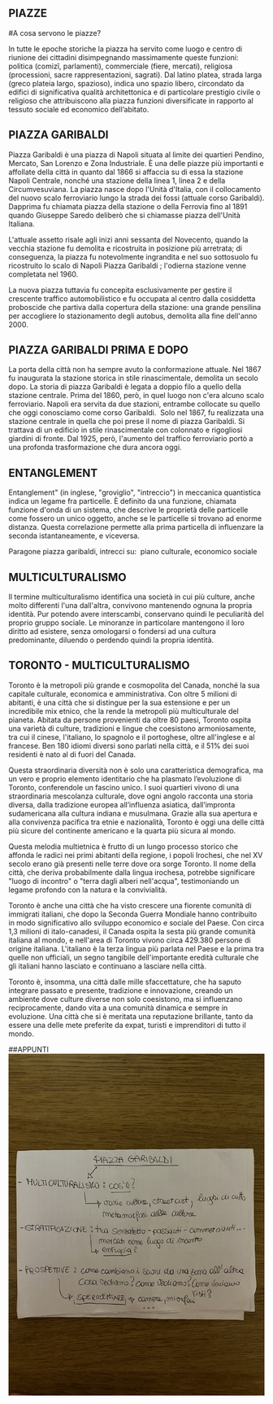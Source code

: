 ## PIAZZE
#A cosa servono le piazze?

In tutte le epoche storiche la piazza ha servito come luogo e centro di riunione dei cittadini disimpegnando massimamente queste funzioni: politica (comizî, parlamenti), commerciale (fiere, mercati), religiosa (processioni, sacre rappresentazioni, sagrati).
Dal latino platea, strada larga (greco plateia largo, spazioso), indica uno spazio libero, circondato da edifici di significativa qualità architettonica e di particolare prestigio civile o religioso che attribuiscono alla piazza funzioni diversificate in rapporto al tessuto sociale ed economico dell’abitato.


## PIAZZA GARIBALDI
Piazza Garibaldi è una piazza di Napoli situata al limite dei quartieri Pendino, Mercato, San Lorenzo e Zona Industriale.
È una delle piazze più importanti e affollate della città in quanto dal 1866 si affaccia su di essa la stazione Napoli Centrale, nonché una stazione della linea 1, linea 2 e della Circumvesuviana.
La piazza nasce dopo l'Unità d'Italia, con il collocamento del nuovo scalo ferroviario lungo la strada dei fossi (attuale corso Garibaldi). Dapprima fu chiamata piazza della stazione o della Ferrovia fino al 1891 quando Giuseppe Saredo deliberò che si chiamasse piazza dell'Unità Italiana.

L'attuale assetto risale agli inizi anni sessanta del Novecento, quando la vecchia stazione fu demolita e ricostruita in posizione più arretrata; di conseguenza, la piazza fu notevolmente ingrandita e nel suo sottosuolo fu ricostruito lo scalo di Napoli Piazza Garibaldi ; l'odierna stazione venne completata nel 1960.

La nuova piazza tuttavia fu concepita esclusivamente per gestire il crescente traffico automobilistico e fu occupata al centro dalla cosiddetta proboscide che partiva dalla copertura della stazione: una grande pensilina per accogliere lo stazionamento degli autobus, demolita alla fine dell'anno 2000.

## PIAZZA GARIBALDI PRIMA E DOPO
La porta della città non ha sempre avuto la conformazione attuale. Nel 1867 fu inaugurata la stazione storica in stile rinascimentale, demolita un secolo dopo.
La storia di piazza Garibaldi è legata a doppio filo a quello della stazione centrale. Prima del 1860, però, in quel luogo non c'era alcuno scalo ferroviario. Napoli era servita da due stazioni, entrambe collocate su quello che oggi conosciamo come corso Garibaldi. 
Solo nel 1867, fu realizzata una stazione centrale in quella che poi prese il nome di piazza Garibaldi. Si trattava di un edificio in stile rinascimentale con colonnato e rigogliosi giardini di fronte. Dal 1925, però, l'aumento del traffico ferroviario portò a una profonda trasformazione che dura ancora oggi. 

## ENTANGLEMENT
Entanglement" (in inglese, "groviglio", "intreccio") in meccanica quantistica indica un legame fra particelle. È definito da una funzione, chiamata funzione d'onda di un sistema, che descrive le proprietà delle particelle come fossero un unico oggetto, anche se le particelle si trovano ad enorme distanza. Questa correlazione permette alla prima particella di influenzare la seconda istantaneamente, e viceversa.

Paragone piazza garibaldi, intrecci su:  piano culturale, economico sociale

## MULTICULTURALISMO

Il termine multiculturalismo identifica una società in cui più culture, anche molto differenti l'una dall'altra, convivono mantenendo ognuna la propria identità. Pur potendo avere interscambi, conservano quindi le peculiarità del proprio gruppo sociale. Le minoranze in particolare mantengono il loro diritto ad esistere, senza omologarsi o fondersi ad una cultura predominante, diluendo o perdendo quindi la propria identità.

## TORONTO - MULTICULTURALISMO
Toronto è la metropoli più grande e cosmopolita del Canada, nonché la sua capitale culturale, economica e amministrativa. Con oltre 5 milioni di abitanti, è una città che si distingue per la sua estensione e per un incredibile mix etnico, che la rende la metropoli più multiculturale del pianeta. Abitata da persone provenienti da oltre 80 paesi, Toronto ospita una varietà di culture, tradizioni e lingue che coesistono armoniosamente, tra cui il cinese, l'italiano, lo spagnolo e il portoghese, oltre all'inglese e al francese. Ben 180 idiomi diversi sono parlati nella città, e il 51% dei suoi residenti è nato al di fuori del Canada.

Questa straordinaria diversità non è solo una caratteristica demografica, ma un vero e proprio elemento identitario che ha plasmato l’evoluzione di Toronto, conferendole un fascino unico. I suoi quartieri vivono di una straordinaria mescolanza culturale, dove ogni angolo racconta una storia diversa, dalla tradizione europea all’influenza asiatica, dall’impronta sudamericana alla cultura indiana e musulmana. Grazie alla sua apertura e alla convivenza pacifica tra etnie e nazionalità, Toronto è oggi una delle città più sicure del continente americano e la quarta più sicura al mondo.

Questa melodia multietnica è frutto di un lungo processo storico che affonda le radici nei primi abitanti della regione, i popoli Irochesi, che nel XV secolo erano già presenti nelle terre dove ora sorge Toronto. Il nome della città, che deriva probabilmente dalla lingua irochesa, potrebbe significare "luogo di incontro" o "terra dagli alberi nell'acqua", testimoniando un legame profondo con la natura e la convivialità.

Toronto è anche una città che ha visto crescere una fiorente comunità di immigrati italiani, che dopo la Seconda Guerra Mondiale hanno contribuito in modo significativo allo sviluppo economico e sociale del Paese. Con circa 1,3 milioni di italo-canadesi, il Canada ospita la sesta più grande comunità italiana al mondo, e nell'area di Toronto vivono circa 429.380 persone di origine italiana. L'italiano è la terza lingua più parlata nel Paese e la prima tra quelle non ufficiali, un segno tangibile dell'importante eredità culturale che gli italiani hanno lasciato e continuano a lasciare nella città.

Toronto è, insomma, una città dalle mille sfaccettature, che ha saputo integrare passato e presente, tradizione e innovazione, creando un ambiente dove culture diverse non solo coesistono, ma si influenzano reciprocamente, dando vita a una comunità dinamica e sempre in evoluzione. Una città che si è meritata una reputazione brillante, tanto da essere una delle mete preferite da expat, turisti e imprenditori di tutto il mondo.

##APPUNTI 
![a](./appunti.jpg)

